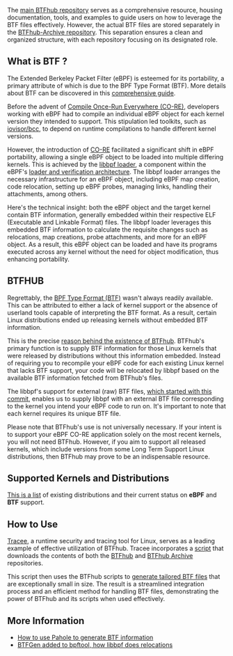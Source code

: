 The [main BTFhub repository](https://github.com/khulnasoft/btfhub/) serves as a comprehensive resource, housing documentation, tools, and examples to guide users on how to leverage the BTF files effectively. However, the actual BTF files are stored separately in the [BTFhub-Archive repository](https://github.com/khulnasoft/btfhub-archive/). This separation ensures a clean and organized structure, with each repository focusing on its designated role.

## What is BTF ?

The Extended Berkeley Packet Filter (eBPF) is esteemed for its portability, a primary attribute of which is due to the BPF Type Format (BTF). More details about BTF can be discovered in this [comprehensive guide](https://nakryiko.com/posts/bpf-portability-and-co-re/#btf).

Before the advent of [Compile Once-Run Everywhere (CO-RE)](https://nakryiko.com/posts/bpf-portability-and-co-re/), developers working with eBPF had to compile an individual eBPF object for each kernel version they intended to support. This stipulation led toolkits, such as [iovisor/bcc](https://github.com/iovisor/bcc), to depend on runtime compilations to handle different kernel versions.

However, the introduction of [CO-RE](https://nakryiko.com/posts/bpf-portability-and-co-re/) facilitated a significant shift in eBPF portability, allowing a single eBPF object to be loaded into multiple differing kernels. This is achieved by the [libbpf loader](https://github.com/libbpf/libbpf), a component within the eBPF's [loader and verification architecture](https://ebpf.io/what-is-ebpf#loader--verification-architecture). The libbpf loader arranges the necessary infrastructure for an eBPF object, including eBPF map creation, code relocation, setting up eBPF probes, managing links, handling their attachments, among others.

Here's the technical insight: both the eBPF object and the target kernel contain BTF information, generally embedded within their respective ELF (Executable and Linkable Format) files. The libbpf loader leverages this embedded BTF information to calculate the requisite changes such as relocations, map creations, probe attachments, and more for an eBPF object. As a result, this eBPF object can be loaded and have its programs executed across any kernel without the need for object modification, thus enhancing portability.

## BTFHUB

Regrettably, the [BPF Type Format (BTF)](https://github.com/iovisor/bcc/blob/master/docs/kernel-versions.md#main-features) wasn't always readily available. This can be attributed to either a lack of kernel support or the absence of userland tools capable of interpreting the BTF format. As a result, certain Linux distributions ended up releasing kernels without embedded BTF information.

This is the precise [reason behind the existence of BTFhub](https://www.youtube.com/watch?v=ZYd0lVRwY80). BTFhub's primary function is to supply BTF information for those Linux kernels that were released by distributions without this information embedded. Instead of requiring you to recompile your eBPF code for each existing Linux kernel that lacks BTF support, your code will be relocated by libbpf based on the available BTF information fetched from BTFhub's files.

The libbpf's support for external (raw) BTF files, [which started with this commit](https://github.com/libbpf/libbpf/commit/4920031c8809696debf43f7b0c8f95ea24b8f61c), enables us to supply libbpf with an external BTF file corresponding to the kernel you intend your eBPF code to run on. It's important to note that each kernel requires its unique BTF file.

Please note that BTFhub's use is not universally necessary. If your intent is to support your eBPF CO-RE application solely on the most recent kernels, you will not need BTFhub. However, if you aim to support all released kernels, which include versions from some Long Term Support Linux distributions, then BTFhub may prove to be an indispensable resource.

## Supported Kernels and Distributions

[This is a list](docs/supported-distros.md) of existing distributions and their current status on **eBPF** and **BTF** support.

## How to Use

[Tracee](https://github.com/khulnasoft/tracee/), a runtime security and tracing tool for Linux, serves as a leading example of effective utilization of BTFhub. Tracee incorporates a [script](https://github.com/khulnasoft/tracee/blob/6076457ebb95432da3104f358cb9a29a1d8416c4/3rdparty/btfhub.sh#L107-L108) that downloads the contents of both the [BTFhub](https://github.com/khulnasoft/btfhub) and [BTFhub Archive](https://github.com/khulnasoft/btfhub-archive) repositories. 

This script then uses the BTFhub scripts to [generate tailored BTF files](docs/generating-tailored-btfs.md) that are exceptionally small in size. The result is a streamlined integration process and an efficient method for handling BTF files, demonstrating the power of BTFhub and its scripts when used effectively.

## More Information

- [How to use Pahole to generate BTF information](https://github.com/khulnasoft/btfhub/blob/main/docs/how-to-use-pahole.md)
- [BTFGen added to bpftool, how libbpf does relocations](https://github.com/khulnasoft/btfhub/blob/main/docs/btfgen-internals.md)
